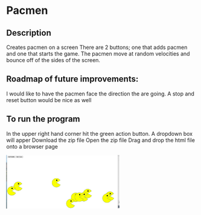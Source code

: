 # Pacmen
## Description
Creates pacmen on a screen 
There are 2 buttons; one that adds pacmen and one that starts the game.
The pacmen move at random velocities and bounce off of the sides of the screen. 

## Roadmap of future improvements:
I would like to have the pacmen face the direction the are going.
A stop and reset button would be nice as well

## To run the program
In the upper right hand corner hit the green action button.
A dropdown box will apper
Download the zip file
Open the zip file
Drag and drop the html file onto a browser page

<img src="Pacmen.png" alt="Pacmen picture" width="300">

 

